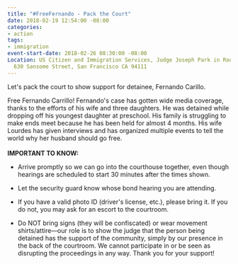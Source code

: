 ```yaml
---
title: "#FreeFernando - Pack the Court"
date: 2018-02-19 12:54:00 -08:00
categories:
- action
tags:
- immigration
event-start-date: 2018-02-26 08:30:00 -08:00
Location: US Citizen and Immigration Services, Judge Joseph Park in Room 9 (4th floor),
  630 Sansome Street, San Francisco CA 94111
---
```


Let's pack the court to show support for detainee, Fernando Carillo.

Free Fernando Carrillo! Fernando's case has gotten wide media coverage, thanks to the efforts of his wife and three daughters. He was detained while dropping off his youngest daughter at preschool. His family is struggling to make ends meet because he has been held for almost 4 months. His wife Lourdes has given interviews and has organized multiple events to tell the world why her husband should go free.\
\
**IMPORTANT TO KNOW:**

* Arrive promptly so we can go into the courthouse together, even though hearings are scheduled to start 30 minutes after the times shown.

* Let the security guard know whose bond hearing you are attending.

* If you have a valid photo ID (driver's license, etc.), please bring it. If you do not, you may ask for an escort to the courtroom.

* Do NOT bring signs (they will be confiscated) or wear movement shirts/attire—our role is to show the judge that the person being detained has the support of the community, simply by our presence in the back of the courtroom. We cannot participate in or be seen as disrupting the proceedings in any way. Thank you for your support!